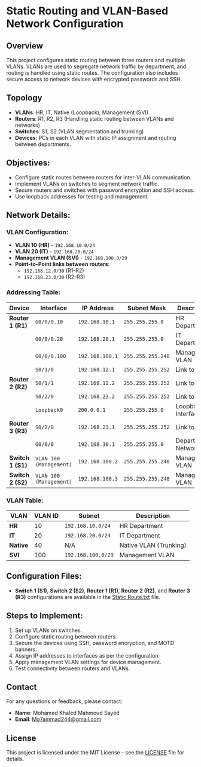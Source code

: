 # Static Routing and VLAN-Based Network Configuration

## Overview
This project configures static routing between three routers and multiple VLANs. VLANs are used to segregate network traffic by department, and routing is handled using static routes. The configuration also includes secure access to network devices with encrypted passwords and SSH.

## Topology
- **VLANs**: HR, IT, Native (Loopback), Management (SVI)
- **Routers**: R1, R2, R3 (Handling static routing between VLANs and networks)
- **Switches**: S1, S2 (VLAN segmentation and trunking)
- **Devices**: PCs in each VLAN with static IP assignment and routing between departments.

## Objectives:
- Configure static routes between routers for inter-VLAN communication.
- Implement VLANs on switches to segment network traffic.
- Secure routers and switches with password encryption and SSH access.
- Use loopback addresses for testing and management.

## Network Details:
### VLAN Configuration:
- **VLAN 10 (HR)** - `192.168.10.0/24`
- **VLAN 20 (IT)** - `192.168.20.0/24`
- **Management VLAN (SVI)** - `192.168.100.0/29`
- **Point-to-Point links between routers**:
  - `192.168.12.0/30` (R1-R2)
  - `192.168.23.0/30` (R2-R3)

### Addressing Table:

| **Device** | **Interface**       | **IP Address**         | **Subnet Mask**        | **Description**        |
|------------|---------------------|------------------------|------------------------|------------------------|
| **Router 1 (R1)** | `G0/0/0.10`          | `192.168.10.1`         | `255.255.255.0`         | HR Department           |
|            | `G0/0/0.20`          | `192.168.20.1`         | `255.255.255.0`         | IT Department           |
|            | `G0/0/0.100`         | `192.168.100.1`        | `255.255.255.248`       | Management VLAN         |
|            | `S0/1/0`             | `192.168.12.1`         | `255.255.255.252`       | Link to R2              |
| **Router 2 (R2)** | `S0/1/1`             | `192.168.12.2`         | `255.255.255.252`       | Link to R1              |
|            | `S0/2/0`             | `192.168.23.2`         | `255.255.255.252`       | Link to R3              |
|            | `Loopback0`          | `200.0.0.1`            | `255.255.255.0`         | Loopback Interface      |
| **Router 3 (R3)** | `S0/2/0`             | `192.168.23.1`         | `255.255.255.252`       | Link to R2              |
|            | `G0/0/0`             | `192.168.30.1`         | `255.255.255.0`         | Department Network      |
| **Switch 1 (S1)** | `VLAN 100 (Management)` | `192.168.100.2`        | `255.255.255.248`       | Management VLAN         |
| **Switch 2 (S2)** | `VLAN 100 (Management)` | `192.168.100.3`        | `255.255.255.248`       | Management VLAN         |

### VLAN Table:

| **VLAN**    | **VLAN ID** | **Subnet**              | **Description**        |
|-------------|-------------|-------------------------|------------------------|
| **HR**      | 10          | `192.168.10.0/24`       | HR Department           |
| **IT**      | 20          | `192.168.20.0/24`       | IT Department           |
| **Native**  | 40          | N/A                     | Native VLAN (Trunking)  |
| **SVI**     | 100         | `192.168.100.0/29`      | Management VLAN         |

## Configuration Files:
- **Switch 1 (S1)**, **Switch 2 (S2)**, **Router 1 (R1)**, **Router 2 (R2)**, and **Router 3 (R3)** configurations are available in the [Static Route.txt](Static%20Route.txt) file.

## Steps to Implement:
1. Set up VLANs on switches.
2. Configure static routing between routers.
3. Secure the devices using SSH, password encryption, and MOTD banners.
4. Assign IP addresses to interfaces as per the configuration.
5. Apply management VLAN settings for device management.
6. Test connectivity between routers and VLANs.

## **Contact**
For any questions or feedback, please contact:
- **Name**: Mohamed Khaled Mahmoud Sayed
- **Email**: Mo7ammad244@gmail.com

## License

This project is licensed under the MIT License - see the [LICENSE](LICENSE) file for details.

